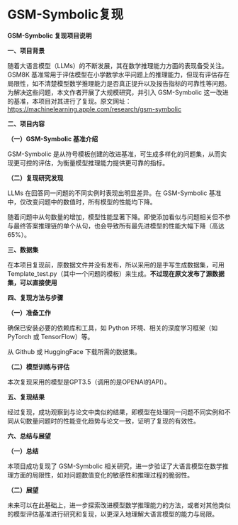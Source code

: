 # GSM-Symbolic复现

**GSM-Symbolic 复现项目说明**

**一、项目背景**

随着大语言模型（LLMs）的不断发展，其在数学推理能力方面的表现备受关注。GSM8K 基准常用于评估模型在小学数学水平问题上的推理能力，但现有评估存在局限性，如不清楚模型数学推理能力是否真正提升以及报告指标的可靠性等问题。为解决这些问题，本文作者开展了大规模研究，并引入 GSM-Symbolic 这一改进的基准，本项目对其进行了复现。原文网址：https://machinelearning.apple.com/research/gsm-symbolic

**二、项目内容**

**（一）GSM-Symbolic 基准介绍**

GSM-Symbolic 是从符号模板创建的改进基准，可生成多样化的问题集，从而实现更可控的评估，为衡量模型推理能力提供更可靠的指标。

**（二）复现研究发现**

LLMs 在回答同一问题的不同实例时表现出明显差异。在 GSM-Symbolic 基准中，仅改变问题中的数值时，所有模型的性能均下降。

随着问题中从句数量的增加，模型性能显著下降。即使添加看似与问题相关但不参与最终答案推理链的单个从句，也会导致所有最先进模型的性能大幅下降（高达 65%）。

**三、数据集**

在本项目复现前，原数据文件并没有发布，所以采用的是手写生成数据集，可用Template_test.py（其中一个问题的模板）来生成。**不过现在原文发布了源数据集，可以直接使用**

**四、复现方法与步骤**

**（一）准备工作**

确保已安装必要的依赖库和工具，如 Python 环境、相关的深度学习框架（如 PyTorch 或 TensorFlow）等。

从 Github 或 HuggingFace 下载所需的数据集。

**（二）模型训练与评估**

本次复现采用的模型是GPT3.5（调用的是OPENAI的API）。

**五、复现结果**

经过复现，成功观察到与论文中类似的结果，即模型在处理同一问题不同实例和不同从句数量问题时的性能变化趋势与论文一致，证明了复现的有效性。

**六、总结与展望**

**（一）总结**

本项目成功复现了 GSM-Symbolic 相关研究，进一步验证了大语言模型在数学推理方面的局限性，如对问题数值变化的敏感性和推理过程的脆弱性。

**（二）展望**

未来可以在此基础上，进一步探索改进模型数学推理能力的方法，或者对其他类似的模型评估基准进行研究和复现，以更深入地理解大语言模型的能力与局限。
